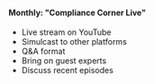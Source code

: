 #### Monthly: "Compliance Corner Live"
- Live stream on YouTube
- Simulcast to other platforms
- Q&A format
- Bring on guest experts
- Discuss recent episodes
